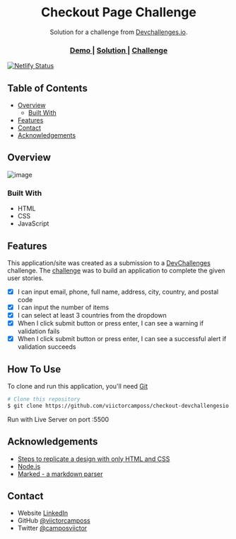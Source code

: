 <!-- Please update value in the {}  -->

<h1 align="center">Checkout Page Challenge</h1>

<div align="center">
   Solution for a challenge from  <a href="http://devchallenges.io" target="_blank">Devchallenges.io</a>.
</div>

<div align="center">
  <h3>
    <a href="https://checkout-victor.netlify.app/">
      Demo
    </a>
    <span> | </span>
    <a href="https://github.com/viictorcamposs/checkout-devchallengesio">
      Solution
    </a>
    <span> | </span>
    <a href="https://devchallenges.io/challenges/0J1NxxGhOUYVqihwegfO">
      Challenge
    </a>
  </h3>
</div>

<!-- TABLE OF CONTENTS -->

[![Netlify Status](https://api.netlify.com/api/v1/badges/7e35a8b3-3f3d-42b4-9d2a-0138b87dc5da/deploy-status)](https://app.netlify.com/sites/checkout-victor/deploys)

## Table of Contents

- [Overview](#overview)
  - [Built With](#built-with)
- [Features](#features)
- [Contact](#contact)
- [Acknowledgements](#acknowledgements)

<!-- OVERVIEW -->

## Overview

![image](https://user-images.githubusercontent.com/65051855/104813584-cbe8e880-57e8-11eb-888f-b7026967143f.png)

### Built With

<!-- This section should list any major frameworks that you built your project using. Here are a few examples.-->

- HTML
- CSS
- JavaScript

## Features

This application/site was created as a submission to a [DevChallenges](https://devchallenges.io/challenges) challenge. The [challenge](https://devchallenges.io/challenges/0J1NxxGhOUYVqihwegfO) was to build an application to complete the given user stories.

- [x] I can input email, phone, full name, address, city, country, and postal code
- [x] I can input the number of items
- [x] I can select at least 3 countries from the dropdown
- [x] When I click submit button or press enter, I can see a warning if validation fails
- [x] When I click submit button or press enter, I can see a successful alert if validation succeeds

## How To Use

To clone and run this application, you'll need [Git](https://git-scm.com)

```bash
# Clone this repository
$ git clone https://github.com/viictorcamposs/checkout-devchallengesio.git
```

Run with Live Server on port :5500

## Acknowledgements

<!-- This section should list any articles or add-ons/plugins that helps you to complete the project. This is optional but it will help you in the future. For exmpale -->

- [Steps to replicate a design with only HTML and CSS](https://devchallenges-blogs.web.app/how-to-replicate-design/)
- [Node.js](https://nodejs.org/)
- [Marked - a markdown parser](https://github.com/chjj/marked)

## Contact

- Website [LinkedIn](https://www.linkedin.com/in/camposviictor/)
- GitHub [@viictorcamposs](https://github.com/viictorcamposs)
- Twitter [@camposviictor](https://twitter.com/camposviictor)
